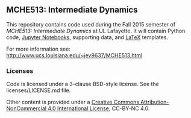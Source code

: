## MCHE513: Intermediate Dynamics


This repository contains code used during the Fall 2015 semester of *MCHE513: Intermediate Dynamics* at UL Lafayette. It will contain Python code, [Jupyter Notebooks](http://ipython.org/notebook.html), supporting data, and [LaTeX](http://www.latex-project.org) templates.

For more information see: http://www.ucs.louisiana.edu/~jev9637/MCHE513.html

### Licenses
Code is licensed under a 3-clause BSD-style license. See the licenses/LICENSE.md file.

Other content is provided under a [Creative Commons Attribution-NonCommercial 4.0 International License](http://creativecommons.org/licenses/by-nc/4.0/), CC-BY-NC 4.0.
